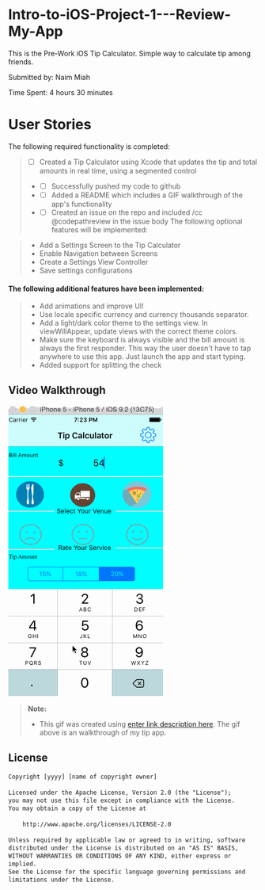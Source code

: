 # Intro-to-iOS-Project-1---Review-My-App
This is the Pre-Work iOS Tip Calculator. Simple way to calculate tip among friends. 

Submitted by: Naim Miah

Time Spent: 4 hours 30 minutes

# User Stories
The following required functionality is completed:

> - [ ] Created a Tip Calculator using Xcode that updates the tip and total amounts in real time, using a segmented control
> - * [ ] Successfully pushed my code to github
> - * [ ] Added a README which includes a GIF walkthrough of the app's functionality
> - * [ ] Created an issue on the repo and included /cc @codepathreview in the issue body
The following optional features will be implemented:

> - Add a Settings Screen to the Tip Calculator
> - Enable Navigation between Screens
> - Create a Settings View Controller
> - Save settings configurations

#### The following additional features have been implemented:

> - Add animations and improve UI!
> - Use locale specific currency and currency thousands separator.
> - Add a light/dark color theme to the settings view. In viewWillAppear, update views with the correct theme colors.
> - Make sure the keyboard is always visible and the bill amount is always the first responder. This way the user doesn't have to tap anywhere to use this app. Just launch the app and start typing.
 > - Added support for splitting the check

Video Walkthrough
-----------------
![enter image description here](tipapp.gif)
> **Note:**
> - This gif was created using [enter link description here](http://www.cockos.com/licecap/). The gif above is an walkthrough of my tip app. 

## License

    Copyright [yyyy] [name of copyright owner]

    Licensed under the Apache License, Version 2.0 (the "License");
    you may not use this file except in compliance with the License.
    You may obtain a copy of the License at

        http://www.apache.org/licenses/LICENSE-2.0

    Unless required by applicable law or agreed to in writing, software
    distributed under the License is distributed on an "AS IS" BASIS,
    WITHOUT WARRANTIES OR CONDITIONS OF ANY KIND, either express or implied.
    See the License for the specific language governing permissions and
    limitations under the License.




